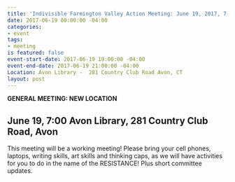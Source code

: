 ```yaml
---
title: 'Indivisible Farmington Valley Action Meeting: June 19, 2017, 7-9 pm'
date: 2017-06-19 00:00:00 -04:00
categories:
- event
tags:
- meeting
is featured: false
event-start-date: 2017-06-19 19:00:00 -04:00
event-end-date: 2017-06-19 21:00:00 -04:00
Location: Avon Library -  281 Country Club Road Avon, CT
layout: post
---
```


**GENERAL MEETING: NEW LOCATION**
## June 19, 7:00 Avon Library, 281 Country Club Road, Avon
This meeting will be a working meeting! Please bring your cell phones, laptops, writing skills, art skills and thinking caps, as we will have activities for you to do in the name of the RESISTANCE!  Plus short committee updates.
